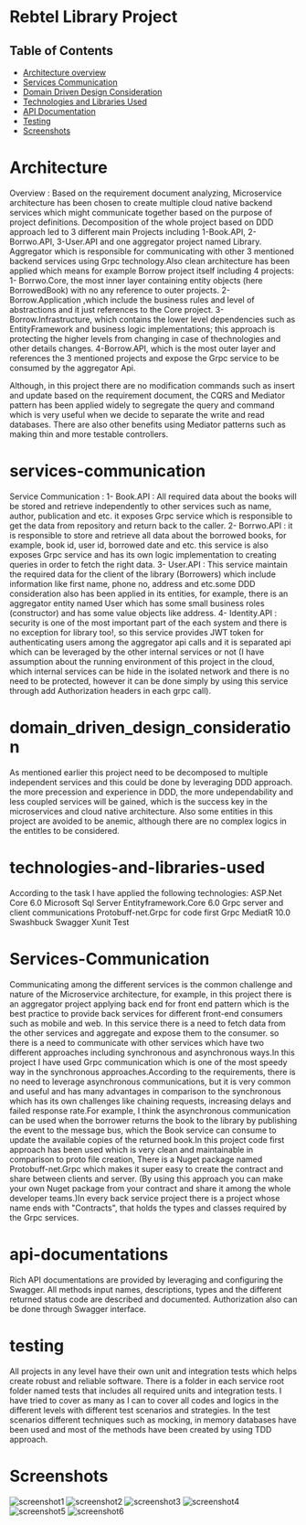 # Rebtel Library Project

## Table of Contents
* [Architecture overview](#architecture)
* [Services Communication](#services-communication)
* [Domain Driven Design Consideration](#domain_driven_design_consideration)
* [Technologies and Libraries Used](#technologies-and-libraries-used)
* [API Documentation](#api-documentations)
* [Testing](#testing)
* [Screenshots](#screenshots)


# Architecture
Overview : 
Based on the requirement document analyzing, Microservice architecture has been chosen to create multiple cloud native backend services which might communicate together based on the purpose of project definitions.
Decomposition of the whole project based on DDD approach led to 3 different main Projects including 1-Book.API, 2-Borrwo.API, 3-User.API and one aggregator project named Library. Aggregator which is responsible for communicating with other 3 mentioned backend services using Grpc technology.Also clean architecture has been applied which means for example Borrow project itself including 4 projects: 
1- Borrwo.Core, the most inner layer containing entity objects (here BorrowedBook) with no any reference to outer projects.
2- Borrow.Application ,which include the business rules and level of abstractions and it just references to the Core project.
3-Borrow.Infrastructure, which contains the lower level dependencies such as EntityFramework and business logic implementations; this approach is protecting the higher levels from changing in case of thechnologies and other details changes.
4-Borrow.API, which is the most outer layer and references the 3 mentioned projects and expose the Grpc service to be consumed by the aggregator Api.

Although, in this project there are no modification commands such as insert and update based on the requirement document, the CQRS and Mediator pattern has been applied widely to segregate the query and command which is very useful when we decide to separate the write and read databases. There are also other benefits using Mediator patterns such as making thin and more testable controllers.
# services-communication
Service Communication : 
1- Book.API : All required data about the books will be stored and retrieve independently to other services such as name, author, publication and etc. it exposes Grpc service which is responsible to get the data from repository and return back to the caller.
2- Borrwo.API : it is responsible to store and retrieve all data about the borrowed books, for example, book id, user id, borrowed date and etc. this service is also exposes Grpc service and has its own logic implementation to creating queries in order to fetch the right data.
3- User.API : This service maintain the required data for the client of the library (Borrowers) which include information like first name, phone no, address and etc.some DDD consideration also has been applied in its entities, for example, there is an aggregator entity named User which has some small business roles (constructor) and has some value objects like address.
4- Identity.API : security is one of the most important part of the each system and there is no exception for library too!, so this service provides JWT token for authenticating users among the aggregator api calls and it is separated api which can be leveraged by the other internal services or not (I have assumption about the running environment of this project in the cloud, which internal services can be hide in the isolated network and there is no need to be protected, however it can be done simply by using this service through add Authorization headers in each grpc call).

# domain_driven_design_consideration
As mentioned earlier this project need to be decomposed to multiple independent services and this could be done by leveraging DDD approach. the more precession and  experience in DDD, the more undependability and less coupled services will be gained, which is the success key in the microservices and cloud native architecture.
Also some entities in this project are avoided to be anemic, although there are no complex logics in the entitles to be considered.


# technologies-and-libraries-used

According to the task I have applied the following technologies:
ASP.Net Core 6.0
Microsoft Sql Server
Entityframework.Core 6.0
Grpc server and client communications
Protobuff-net.Grpc for code first Grpc
MediatR 10.0
Swashbuck Swagger
Xunit Test

# Services-Communication
Communicating among the different services is the common challenge and nature of the Microservice architecture, for example, in this project there is an aggregator project applying back end for front end pattern which is the best practice to provide back services for different front-end consumers such as mobile and web. In this service there is a need to fetch data from the other services and aggregate and expose them to the consumer. so there is a need to communicate with other services which have two different approaches including synchronous and asynchronous ways.In this project I have used Grpc communication which is one of the most speedy way in the synchronous approaches.According to the requirements, there is no need to leverage asynchronous communications, but it is very common and useful and has many advantages in comparison to the synchronous which has its own challenges like chaining requests, increasing delays and failed response rate.For example, I think the asynchronous communication can be used when the borrower returns the book to the library by publishing the event to the message bus, which the Book service can consume to update the available copies of the returned book.In this project code first approach has been used which is very clean and maintainable in comparison to proto file creation, There is a Nuget package named Protobuff-net.Grpc which makes it super easy to create the contract and share between clients and server. (By using this approach you can make your own Nuget package from your contract and share it among the whole developer teams.)In every back service project there is a project whose name ends with "Contracts", that holds the types and classes required by the Grpc services.


# api-documentations
Rich API documentations are provided by leveraging and configuring the Swagger.
All methods input names, descriptions, types and the different returned status code are described and documented.
Authorization also can be done through Swagger interface.

# testing
All projects in any level have their own unit and integration tests which helps create robust and reliable software. There is a folder in each service root folder named tests that includes all required units and integration tests. I have tried to cover as many as I can to cover all codes and logics in the different levels with different test scenarios and strategies. In the test scenarios different techniques such as mocking, in memory databases have been used and most of the methods have been created by using TDD approach.




# Screenshots
![screenshot1](./Documents/Screenshots/1.png)
![screenshot2](./Documents/Screenshots/2.png)
![screenshot3](./Documents/Screenshots/3.png)
![screenshot4](./Documents/Screenshots/4.png)
![screenshot5](./Documents/Screenshots/5.png)
![screenshot6](./Documents/Screenshots/6.png)







